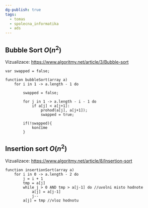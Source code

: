 ```yaml
---
dg-publish: true
tags:
  - tomas
  - spolecna_informatika
  - ads
---
```


## Bubble Sort $O(n^2)$

Vizualizace: https://www.algoritmy.net/article/3/Bubble-sort

```JS
var swapped = false;

function bubbleSort(array a)
    for i in 1 -> a.length - 1 do

        swapped = false;

        for j in 1 -> a.length - i - 1 do
            if a[j] < a[j+1]:
                prohoď(a[j], a[j+1]); 
                swapped = true;

        if(!swapped){
            končíme
        }
```

## Insertion sort $O(n^2)$

Vizualizace: https://www.algoritmy.net/article/8/Insertion-sort

``` JS
function insertionSort(array a)
    for i in 0 -> a.length - 2 do
        j = i + 1
        tmp = a[j]
        while j > 0 AND tmp > a[j-1] do //uvolni misto hodnote
            a[j] = a[j-1]
            j--
        a[j] = tmp //vloz hodnotu
```
